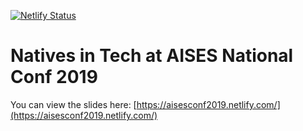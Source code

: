 [![Netlify Status](https://api.netlify.com/api/v1/badges/b7ff346f-de69-4e86-9d5a-f838382b1c46/deploy-status)](https://app.netlify.com/sites/aises-conf-2019/deploys)

# Natives in Tech at AISES National Conf 2019

You can view the slides here: [https://aisesconf2019.netlify.com/](https://aisesconf2019.netlify.com/)
